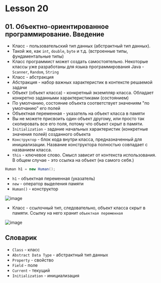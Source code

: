 # Lesson 20

## 01. Объектно-ориентированное программирование. Введение

* Класс - пользовательский тип данных (абстрактный тип данных).
* Такой же, как `int`, `double`, `byte` и т.д. (встроенные типы, фундаментальные типы)
* Класс программист может создать самостоятельно. Некоторые классы уже разработаны для языка программирования Java - `Scanner`, `Random`, `String`
* Класс - абстракция
* Абстракция - набор важных характеристик в контексте решаемой задачи
* Объект (объект класса) - конкретный экземпляр класса. Обладает конкретно заданными характеристиками (состоянием)
* По умолчанию, состояние объекта соответствует значениям "по умолчанию" его полей
* Объектная переменная - указатель на объект класса в памяти
* Вы не можете присвоить один объект другому, или просто так скопировать все его поля, потому что объект скрыт в памяти.
* `Initialization` - задание начальных характеристик (конкретные значения полей) созданного объекта
* `Конструктор` - блок кода внутри класса, предназначенный для инициализации. Название конструктора полностью совпадает с названием класса.
* `this` - ключевое слово. Смысл зависит от контекста использования. В общем случае - это ссылка на объект (на самого себя.)

```java
Human h1 = new Human();
```

* `h1` - объектная переменная (указатель)
* `new` - оператор выделения памяти
* `Human()` - конструктор

![image](https://raw.githubusercontent.com/ait-tr/cohort27/main/basic_programming/lesson_20/img/1.png)

* Класс - ссылочный тип, следовательно, объект класса скрыт в памяти. Ссылку на него хранит `объектная переменная`

![image](https://raw.githubusercontent.com/ait-tr/cohort27/main/basic_programming/lesson_20/img/2.png)

## Словарик

* `Class` - класс
* `Abstract Data Type` - абстрактный тип данных
* `Property` - свойство
* `Field` - поле
* `Current` - текущий
* `Initialization` - инициализация
